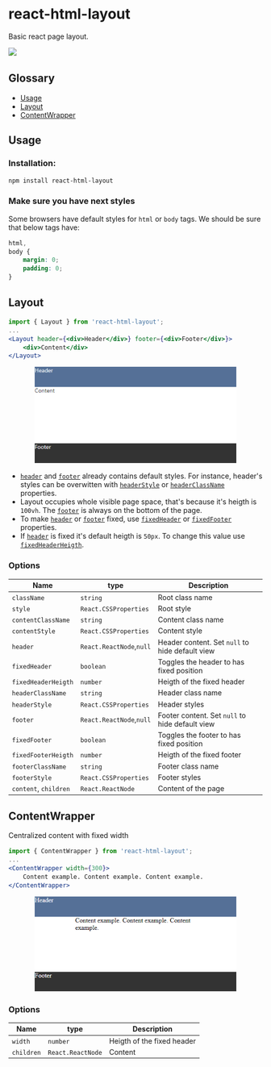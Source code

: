 # react-html-layout

Basic react page layout.

<a href="https://www.npmjs.com/package/react-html-layout">
    <img src="https://nodei.co/npm/react-html-layout.png?mini=true">
</a>

## Glossary

-   [Usage](#usage)
-   [Layout](#layout)
-   [ContentWrapper](#contentwrapper)

## Usage

### Installation:

```
npm install react-html-layout
```

### Make sure you have next styles

Some browsers have default styles for `html` or `body` tags. We should be sure that below tags have:

```css
html,
body {
    margin: 0;
    padding: 0;
}
```

## Layout

```jsx
import { Layout } from 'react-html-layout';
...
<Layout header={<div>Header</div>} footer={<div>Footer</div>}>
    <div>Content</div>
</Layout>
```

<div align="center">
    <img style="width:400px" src='./images/layout.png'>
</div>

-   [`header`](#header) and [`footer`](#footer) already contains default styles. For instance, header's styles can be overwitten with [`headerStyle`](#headerstyle) or [`headerClassName`](#headerclassname) properties.
-   Layout occupies whole visible page space, that's because it's heigth is `100vh`. The [`footer`](#footer) is always on the bottom of the page.
-   To make [`header`](#header) or [`footer`](#footer) fixed, use [`fixedHeader`](#fixedheader) or [`fixedFooter`](#fixedfooter) properties.
-   If [`header`](#header) is fixed it's default heigth is `50px`. To change this value use [`fixedHeaderHeigth`](#fixedheaderheigth).

### Options

| Name                  | type                     | Description                                     |
| --------------------- | ------------------------ | ----------------------------------------------- |
| `className`           | `string`                 | Root class name                                 |
| `style`               | `React.CSSProperties`    | Root style                                      |
| `contentClassName`    | `string`                 | Content class name                              |
| `contentStyle`        | `React.CSSProperties`    | Content style                                   |
| `header`              | `React.ReactNode`,`null` | Header content. Set `null` to hide default view |
| `fixedHeader`         | `boolean`                | Toggles the header to has fixed position        |
| `fixedHeaderHeigth`   | `number`                 | Heigth of the fixed header                      |
| `headerClassName`     | `string`                 | Header class name                               |
| `headerStyle`         | `React.CSSProperties`    | Header styles                                   |
| `footer`              | `React.ReactNode`,`null` | Footer content. Set `null` to hide default view |
| `fixedFooter`         | `boolean`                | Toggles the footer to has fixed position        |
| `fixedFooterHeigth`   | `number`                 | Heigth of the fixed footer                      |
| `footerClassName`     | `string`                 | Footer class name                               |
| `footerStyle`         | `React.CSSProperties`    | Footer styles                                   |
| `content`, `children` | `React.ReactNode`        | Content of the page                             |

## ContentWrapper

Centralized content with fixed width

```jsx
import { ContentWrapper } from 'react-html-layout';
...
<ContentWrapper width={300}>
    Content example. Content example. Content example.
</ContentWrapper>
```

<div align="center">
    <img style="width:400px" src='./images/content-wrapper.png'>
</div>

### Options

| Name       | type              | Description                |
| ---------- | ----------------- | -------------------------- |
| `width`    | `number`          | Heigth of the fixed header |
| `children` | `React.ReactNode` | Content                    |
